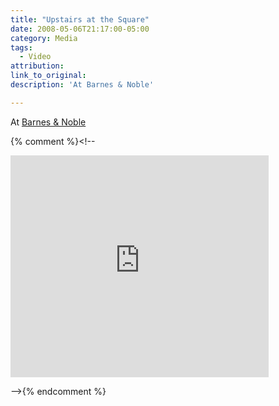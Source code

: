 ```yaml
---
title: "Upstairs at the Square"
date: 2008-05-06T21:17:00-05:00
category: Media
tags:
  - Video
attribution:
link_to_original:
description: 'At Barnes & Noble'

---
```

At [Barnes & Noble](http://media.barnesandnoble.com/index.jsp?fr_chl=a9b62737be3f75af1944506bf34ebd08ce5c4103)


{% comment %}<!--
<iframe src="http://media.barnesandnoble.com/linking/index.jsp?skin=oneclip&amp;fr_story=fa4b15f436d378dd05f70bea4a2821c47f5249d6&amp;rf=ev&amp;hl=true" width="413" height="355" scrolling="no" frameborder="0" marginwidth="0" marginheight="0"></p><p></iframe>

 -->{% endcomment %}

